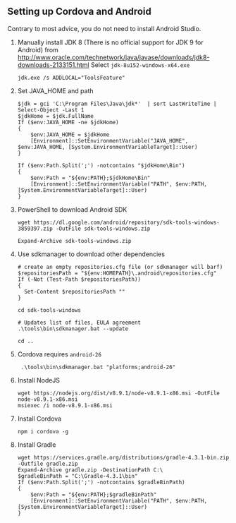 Setting up Cordova and Android
-------------------------------

Contrary to most advice, you do not need to install Android Studio.

1. Manually install JDK 8 (There is no official support for JDK 9 for Android)
   from http://www.oracle.com/technetwork/java/javase/downloads/jdk8-downloads-2133151.html
   Select `jdk-8u152-windows-x64.exe`
   
       jdk.exe /s ADDLOCAL="ToolsFeature"
   
2. Set JAVA_HOME and path

       $jdk = gci 'C:\Program Files\Java\jdk*'  | sort LastWriteTime | Select-Object -Last 1
       $jdkHome = $jdk.FullName
       If ($env:JAVA_HOME -ne $jdkHome)
       {
           $env:JAVA_HOME = $jdkHome
           [Environment]::SetEnvironmentVariable("JAVA_HOME", $env:JAVA_HOME, [System.EnvironmentVariableTarget]::User)
       }
       
       If ($env:Path.Split(';') -notcontains "$jdkHome\Bin")
       {
           $env:Path = "${env:PATH};$jdkHome\Bin"
           [Environment]::SetEnvironmentVariable("PATH", $env:PATH, [System.EnvironmentVariableTarget]::User)
       }
       
2. PowerShell to download Android SDK

       wget https://dl.google.com/android/repository/sdk-tools-windows-3859397.zip -OutFile sdk-tools-windows.zip
    
       Expand-Archive sdk-tools-windows.zip
    
3. Use sdkmanager to download other dependencies

       # create an empty repositories.cfg file (or sdkmanager will barf)
       $repositoriesPath = "${env:HOMEPATH}\.android\repositories.cfg"
       If (-Not (Test-Path $repositoriesPath))
       {
         Set-Content $repositoriesPath ""
       }
     
       cd sdk-tools-windows
    
       # Updates list of files, EULA agreement
       .\tools\bin\sdkmanager.bat --update
     
       cd ..
       
4. Cordova requires `android-26`

        .\tools\bin\sdkmanager.bat "platforms;android-26"

5. Install NodeJS

       wget https://nodejs.org/dist/v8.9.1/node-v8.9.1-x86.msi -OutFile node-v8.9.1-x86.msi
       msiexec /i node-v8.9.1-x86.msi
    
6. Install Cordova

       npm i cordova -g

7. Install Gradle

       wget https://services.gradle.org/distributions/gradle-4.3.1-bin.zip -Outfile gradle.zip
       Expand-Archive gradle.zip -DestinationPath C:\
       $gradleBinPath = "C:\Gradle-4.3.1\bin"
       If ($env:Path.Split(';') -notcontains $gradleBinPath)
       {
           $env:Path = "${env:PATH};$gradleBinPath"
           [Environment]::SetEnvironmentVariable("PATH", $env:PATH, [System.EnvironmentVariableTarget]::User)
       }
       
